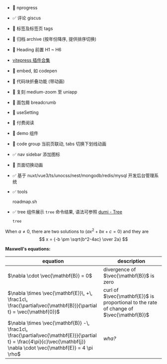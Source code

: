 - 🚧 nprogress
- ✅ 评论 giscus
- 🚧 标签及标签页 tags
- 🚧 归档 archive (按年份降序, 提供排序切换)
- 🚧 Heading 前置 H1 ~ H6
- [vitepress 插件合集](https://chodocs.cn/program/vitepress-plugin/)
- 🚧 embed, 如 codepen
- 🚧 代码块折叠功能 (带动画)
- 🚧 复刻 medium-zoom 至 uniapp
- 🚧 面包屑 breadcrumb
- 🚧 useSetting
- 🚧 付费阅读
- 🚧 demo 组件
- 🚧 code group 当前页联动, tabs 切换下划线动画
- ✅ nav sidebar 添加图标
- 🚧 页面切换动画
- ✅ 基于 nuxt/vue3/ts/unocss/nest/mongodb/redis/mysql 开发后台管理系统
- ✅ tools

  roadmap.sh
- ✅ tree 组件展示 `tree` 命令结果, 语法可参照 [dumi - Tree](https://d.umijs.org/guide/markdown#tree)

  ```tree
  tree
  ```

When $a \ne 0$, there are two solutions to $(ax^2 + bx + c = 0)$ and they are
$$ x = {-b \pm \sqrt{b^2-4ac} \over 2a} $$

**Maxwell's equations:**

| equation                                                                                                                                                                  | description                                                                            |
| ------------------------------------------------------------------------------------------------------------------------------------------------------------------------- | -------------------------------------------------------------------------------------- |
| $\nabla \cdot \vec{\mathbf{B}}  = 0$                                                                                                                                      | divergence of $\vec{\mathbf{B}}$ is zero                                               |
| $\nabla \times \vec{\mathbf{E}}\, +\, \frac1c\, \frac{\partial\vec{\mathbf{B}}}{\partial t}  = \vec{\mathbf{0}}$                                                          | curl of $\vec{\mathbf{E}}$ is proportional to the rate of change of $\vec{\mathbf{B}}$ |
| $\nabla \times \vec{\mathbf{B}} -\, \frac1c\, \frac{\partial\vec{\mathbf{E}}}{\partial t} = \frac{4\pi}{c}\vec{\mathbf{j}}    \nabla \cdot \vec{\mathbf{E}} = 4 \pi \rho$ | _wha?_                                                                                 |
